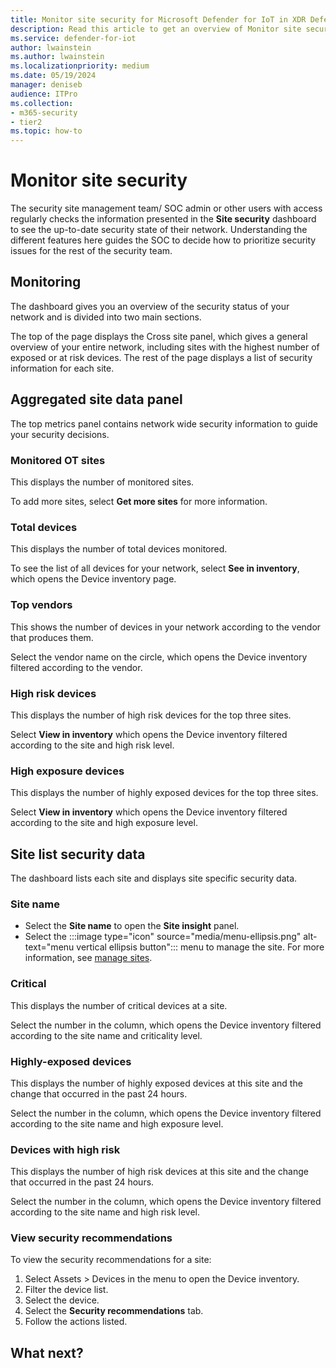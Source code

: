 ```yaml
---
title: Monitor site security for Microsoft Defender for IoT in XDR Defender portal
description: Read this article to get an overview of Monitor site security of the new Site Security feature.
ms.service: defender-for-iot
author: lwainstein
ms.author: lwainstein
ms.localizationpriority: medium
ms.date: 05/19/2024
manager: deniseb
audience: ITPro
ms.collection:
- m365-security
- tier2
ms.topic: how-to
---
```


# Monitor site security

The security site management team/ SOC admin or other users with access <!-- name/ title?--> regularly checks the information presented in the **Site security** dashboard to see the up-to-date security state of their network. Understanding the different features here guides the SOC to decide how to prioritize security issues for the rest of the security team.

## Monitoring

The dashboard gives you an overview of the security status of your network and is divided into two main sections.

The top of the page displays the Cross site panel, which gives a general overview of your entire network, including sites with the highest number of exposed or at risk devices.
The rest of the page displays a list of security information for each site.

## Aggregated site data panel

The top metrics panel contains network wide security information to guide your security decisions.

### Monitored OT sites

This displays the number of monitored sites.

To add more sites, select **Get more sites** for more information.

### Total devices

This displays the number of total devices monitored.

To see the list of all devices for your network, select **See in inventory**, which opens the Device inventory page.

### Top vendors

This shows the number of devices in your network according to the vendor that produces them.

Select the vendor name on the circle, which opens the Device inventory filtered according to the vendor.<!-- when i tried this it filtered by the site name not the vendor -->

### High risk devices

This displays the number of high risk devices for the top three sites.

Select **View in inventory** which opens the Device inventory filtered according to the site and high risk level.<!-- check this will appear correctly, when there is test data to use -->

### High exposure devices

This displays the number of highly exposed devices for the top three sites.

Select **View in inventory** which opens the Device inventory filtered according to the site and high exposure level.

## Site list security data

The dashboard lists each site and displays site specific security data.

### Site name

- Select the **Site name** to open the **Site insight** panel.
- Select the :::image type="icon" source="media/menu-ellipsis.png" alt-text="menu vertical ellipsis button"::: menu to manage the site. For more information, see [manage sites](manage-sites.md).

### Critical

This displays the number of critical devices at a site.

Select the number in the column, which opens the Device inventory filtered according to the site name and criticality level. <!-- is criticality level the correct filter name? check this will appear correctly, when there is test data to use -->

### Highly-exposed devices

This displays the number of highly exposed devices at this site and the change that occurred in the past 24 hours.

Select the number in the column, which opens the Device inventory filtered according to the site name and high exposure level.<!-- check this will appear correctly, when there is test data to use -->

### Devices with high risk

This displays the number of high risk devices at this site and the change that occurred in the past 24 hours.

Select the number in the column, which opens the Device inventory filtered according to the site name and high risk level. <!-- check this will appear correctly, when there is test data to use -->

### View security recommendations
<!-- recommendations arent being released yet!! should change the heading - Amit-->
To view the security recommendations for a site:

1. Select Assets > Devices in the menu to open the Device inventory.
1. Filter the device list.
1. Select the device.
1. Select the **Security recommendations** tab.
1. Follow the actions listed.

## What next?
